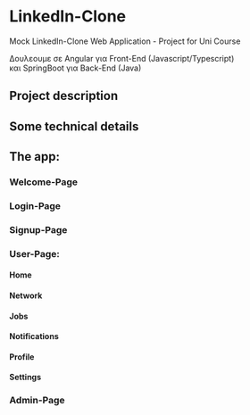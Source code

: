 # LinkedIn-Clone
Mock LinkedIn-Clone Web Application - Project for Uni Course


Δουλεουμε σε Angular για Front-End (Javascript/Typescript)<br>
και SpringBoot για Back-End (Java)

## Project description


## Some technical details

## The app:
### Welcome-Page

### Login-Page

### Signup-Page

### User-Page:
#### Home

#### Network

#### Jobs

#### Notifications

#### Profile

#### Settings

### Admin-Page
